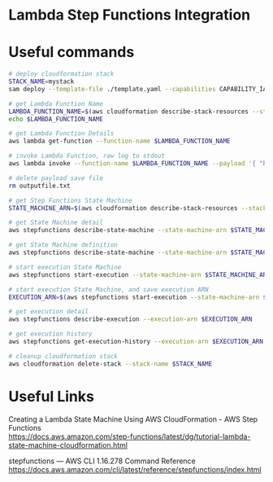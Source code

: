 # Lambda Step Functions Integration

# Useful commands

```bash
# deploy cloudformation stack
STACK_NAME=mystack
sam deploy --template-file ./template.yaml --capabilities CAPABILITY_IAM --stack-name $STACK_NAME

# get Lambda Function Name
LAMBDA_FUNCTION_NAME=$(aws cloudformation describe-stack-resources --stack-name $STACK_NAME | jq -r '.StackResources[] | select(.ResourceType == "AWS::Lambda::Function") | .PhysicalResourceId')
echo $LAMBDA_FUNCTION_NAME

# get Lambda Function Details
aws lambda get-function --function-name $LAMBDA_FUNCTION_NAME

# invoke Lambda Function, raw log to stdout
aws lambda invoke --function-name $LAMBDA_FUNCTION_NAME --payload '{ "hoge": "fuga" }' --log-type Tail outputfile.txt | jq -r '.LogResult' | base64 -D

# delete payload save file
rm outputfile.txt

# get Step Functions State Machine
STATE_MACHINE_ARN=$(aws cloudformation describe-stack-resources --stack-name $STACK_NAME | jq -r '.StackResources[] | select(.ResourceType == "AWS::StepFunctions::StateMachine") | .PhysicalResourceId')

# get State Machine detail
aws stepfunctions describe-state-machine --state-machine-arn $STATE_MACHINE_ARN

# get State Machine definition
aws stepfunctions describe-state-machine --state-machine-arn $STATE_MACHINE_ARN | jq '.definition | fromjson'

# start execution State Machine
aws stepfunctions start-execution --state-machine-arn $STATE_MACHINE_ARN

# start execution State Machine, and save execution ARN
EXECUTION_ARN=$(aws stepfunctions start-execution --state-machine-arn $STATE_MACHINE_ARN --query 'executionArn' --output text)

# get execution detail
aws stepfunctions describe-execution --execution-arn $EXECUTION_ARN

# get execution history
aws stepfunctions get-execution-history --execution-arn $EXECUTION_ARN

# cleanup cloudformation stack
aws cloudformation delete-stack --stack-name $STACK_NAME
```

# Useful Links

Creating a Lambda State Machine Using AWS CloudFormation - AWS Step Functions  
https://docs.aws.amazon.com/step-functions/latest/dg/tutorial-lambda-state-machine-cloudformation.html

stepfunctions — AWS CLI 1.16.278 Command Reference  
https://docs.aws.amazon.com/cli/latest/reference/stepfunctions/index.html